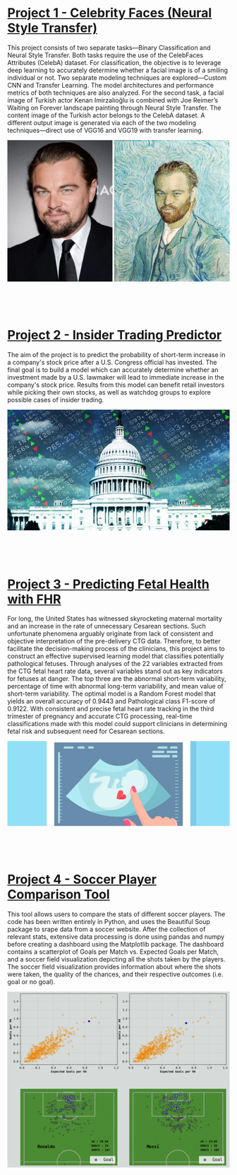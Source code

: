 # [Project 1 - Celebrity Faces (Neural Style Transfer)](https://github.com/NarinCodes/Celeb-Faces_Neural-Style-Transfer)
This project consists of two separate tasks—Binary Classification and Neural Style Transfer. Both tasks require the use of the CelebFaces Attributes (CelebA) dataset. For classification, the objective is to leverage deep learning to accurately determine whether a facial image is of a smiling individual or not. Two separate modeling techniques are explored—Custom CNN and Transfer Learning. The model architectures and performance metrics of both techniques are also analyzed. For the second task, a facial image of Turkish actor Kenan Imirzalıoğlu is combined with Joe Reimer’s Waiting on Forever landscape painting through Neural Style Transfer. The content image of the Turkish actor belongs to the CelebA dataset. A different output image is generated via each of the two modeling techniques—direct use of VGG16 and VGG19 with transfer learning.

![](/images/Vs75m.jpeg)

&nbsp;

&nbsp;

# [Project 2 - Insider Trading Predictor](https://github.com/NarinCodes/Insider_Trading_Predictor)
The aim of the project is to predict the probability of short-term increase in a company's stock price after a U.S. Congress official has invested. The final goal is to build a model which can accurately determine whether an investment made by a U.S. lawmaker will lead to immediate increase in the company's stock price. Results from this model can benefit retail investors while picking their own stocks, as well as watchdog groups to explore possible cases of insider trading.

![](/images/download.jpeg)

&nbsp;

&nbsp;

# [Project 3 - Predicting Fetal Health with FHR](https://github.com/NarinCodes/Predicting-Fetal-Health-with-FHR)
For long, the United States has witnessed skyrocketing maternal mortality and an increase in the rate of unnecessary Cesarean sections. Such unfortunate phenomena arguably originate from lack of consistent and objective interpretation of the pre-delivery CTG data. Therefore, to better facilitate the decision-making process of the clinicians, this project aims to construct an effective supervised learning model that classifies potentially pathological fetuses. Through analyses of the 22 variables extracted from the CTG fetal heart rate data, several variables stand out as key indicators for fetuses at danger. The top three are the abnormal short-term variability, percentage of time with abnormal long-term variability, and mean value of short-term variability. The optimal model is a Random Forest model that yields an overall accuracy of 0.9443 and Pathological class F1-score of 0.9122. With consistent and precise fetal heart rate tracking in the third trimester of pregnancy and accurate CTG processing, real-time classifications made with this model could support clinicians in determining fetal risk and subsequent need for Cesarean sections.

![](/images/fetal-heart-rate-2.jpeg)

&nbsp;

&nbsp;


# [Project 4 - Soccer Player Comparison Tool](https://github.com/NarinCodes/Player_Comparison)
This tool allows users to compare the stats of different soccer players. The code has been written entirely in Python, and uses the Beautiful Soup package to srape data from a soccer website. After the collection of relevant stats, extensive data processing is done using pandas and numpy before creating a dashboard using the Matplotlib package. The dashboard contains a scatterplot of Goals per Match vs. Expected Goals per Match, and a soccer field visualization depicting all the shots taken by the players. The soccer field visualization provides information about where the shots were taken, the quality of the chances, and their respective outcomes (i.e. goal or no goal).

![](/images/soccer.png)

&nbsp;

&nbsp;
